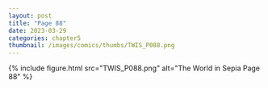 ```yaml
---
layout: post
title: "Page 88"
date: 2023-03-29
categories: chapter5
thumbnail: /images/comics/thumbs/TWIS_P088.png
---
```


{% include figure.html src="TWIS_P088.png" alt="The World in Sepia Page 88" %}
